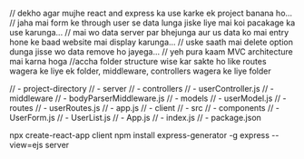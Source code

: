 // dekho agar mujhe react and express ka use karke ek project banana ho...
// jaha mai form ke through user se data lunga jiske liye mai koi pacakage ka use karunga...
// mai wo data server par bhejunga aur us data ko mai entry hone ke baad website mai display karunga...
// uske saath mai delete option dunga jisse wo data remove ho jayega...
// yeh pura kaam MVC architecture mai karna hoga
//accha folder structure wise kar sakte ho like routes wagera ke liye ek folder, middleware, controllers wagera ke liye folder

// - project-directory
// - server
// - controllers
// - userController.js
// - middleware
// - bodyParserMiddleware.js
// - models
// - userModel.js
// - routes
// - userRoutes.js
// - app.js
// - client
// - src
// - components
// - UserForm.js
// - UserList.js
// - App.js
// - index.js
// - package.json

npx create-react-app client
npm install express-generator -g
express --view=ejs server
